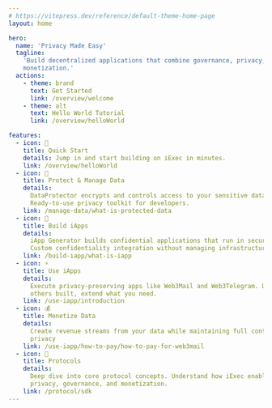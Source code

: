 ```yaml
---
# https://vitepress.dev/reference/default-theme-home-page
layout: home

hero:
  name: 'Privacy Made Easy'
  tagline:
    'Build decentralized applications that combine governance, privacy, and
    monetization.'
  actions:
    - theme: brand
      text: Get Started
      link: /overview/welcome
    - theme: alt
      text: Hello World Tutorial
      link: /overview/helloWorld

features:
  - icon: 🚀
    title: Quick Start
    details: Jump in and start building on iExec in minutes.
    link: /overview/helloWorld
  - icon: 🔐
    title: Protect & Manage Data
    details:
      DataProtector encrypts and controls access to your sensitive data.
      Ready-to-use privacy toolkit for developers.
    link: /manage-data/what-is-protected-data
  - icon: 🤖
    title: Build iApps
    details:
      iApp Generator builds confidential applications that run in secure TEEs.
      Custom confidentiality integration without managing infrastructure.
    link: /build-iapp/what-is-iapp
  - icon: ⚡
    title: Use iApps
    details:
      Execute privacy-preserving apps like Web3Mail and Web3Telegram. Use what
      others built, extend what you need.
    link: /use-iapp/introduction
  - icon: 💰
    title: Monetize Data
    details:
      Create revenue streams from your data while maintaining full control and
      privacy
    link: /use-iapp/how-to-pay/how-to-pay-for-web3mail
  - icon: 🧠
    title: Protocols
    details:
      Deep dive into core protocol concepts. Understand how iExec enables
      privacy, governance, and monetization.
    link: /protocol/sdk
---
```

